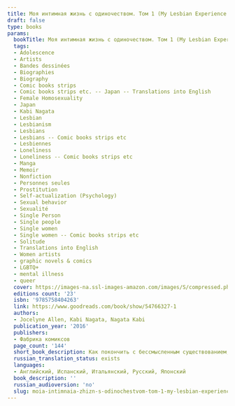 ```yaml
---
title: Моя интимная жизнь с одиночеством. Том 1 (My Lesbian Experience With Loneliness)
draft: false
type: books
params:
  bookTitle: Моя интимная жизнь с одиночеством. Том 1 (My Lesbian Experience With Loneliness)
  tags:
  - Adolescence
  - Artists
  - Bandes dessinées
  - Biographies
  - Biography
  - Comic books strips
  - Comic books strips etc. -- Japan -- Translations into English
  - Female Homosexuality
  - Japan
  - Kabi Nagata
  - Lesbian
  - Lesbianism
  - Lesbians
  - Lesbians -- Comic books strips etc
  - Lesbiennes
  - Loneliness
  - Loneliness -- Comic books strips etc
  - Manga
  - Memoir
  - Nonfiction
  - Personnes seules
  - Prostitution
  - Self-actualization (Psychology)
  - Sexual behavior
  - Sexualité
  - Single Person
  - Single people
  - Single women
  - Single women -- Comic books strips etc
  - Solitude
  - Translations into English
  - Women artists
  - graphic novels & comics
  - LGBTQ+
  - mental illness
  - queer
  cover: https://images-na.ssl-images-amazon.com/images/S/compressed.photo.goodreads.com/books/1530989553i/33113683.jpg
  editions count: '23'
  isbn: '9785758404263'
  link: https://www.goodreads.com/book/show/54766327-1
  authors:
  - Jocelyne Allen, Kabi Nagata, Nagata Kabi
  publication_year: '2016'
  publishers:
  - Фабрика комиксов
  page_count: '144'
  short_book_description: Как покончить с бессмысленным существованием, начавшимся после окончания старшей школы? Как преодолеть муки одиночества, длившиеся целых десять лет? Мой ответ – обратиться к услугам девушки по вызову. Вы держите в руках мой откровенный отчет о том, как я заглянула в самые потаенные уголки своей души.
  russian_translation_status: exists
  languages:
  - Английский, Испанский, Итальянский, Русский, Японский
  book_description: ''
  russian_audioversion: 'no'
  slug: moia-intimnaia-zhizn-s-odinochestvom-tom-1-my-lesbian-experience-with-loneliness-5cecf5e8
---
```

